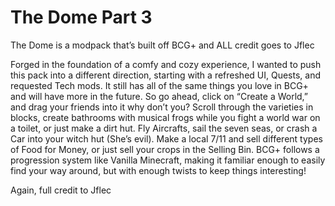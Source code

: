 # The Dome Part 3
The Dome is a modpack that’s built off BCG+ and ALL credit goes to Jflec

Forged in the foundation of a comfy and cozy experience, I wanted to push this pack into a different direction, starting with a refreshed UI, Quests, and requested Tech mods. It still has all of the same things you love in BCG+ and will have more in the future. 
So go ahead, click on “Create a World,” and drag your friends into it why don’t you? Scroll through the varieties in blocks, create bathrooms with musical frogs while you fight a world war on a toilet, or just make a dirt hut. Fly Aircrafts, sail the seven seas, or crash a Car into your witch hut (She’s evil). Make a local 7/11 and sell different types of Food for Money, or just sell your crops in the Selling Bin. BCG+ follows a progression system like Vanilla Minecraft, making it familiar enough to easily find your way around, but with enough twists to keep things interesting!

Again, full credit to Jflec

